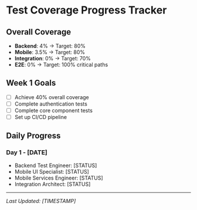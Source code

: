 # Test Coverage Progress Tracker

## Overall Coverage
- **Backend**: 4% → Target: 80%
- **Mobile**: 3.5% → Target: 80%
- **Integration**: 0% → Target: 70%
- **E2E**: 0% → Target: 100% critical paths

## Week 1 Goals
- [ ] Achieve 40% overall coverage
- [ ] Complete authentication tests
- [ ] Complete core component tests
- [ ] Set up CI/CD pipeline

## Daily Progress

### Day 1 - [DATE]
- Backend Test Engineer: [STATUS]
- Mobile UI Specialist: [STATUS]
- Mobile Services Engineer: [STATUS]
- Integration Architect: [STATUS]

---
*Last Updated: [TIMESTAMP]*
